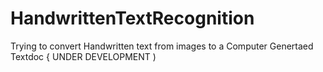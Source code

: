 # HandwrittenTextRecognition
Trying to convert Handwritten text from images to a Computer Genertaed Textdoc
{ UNDER DEVELOPMENT )
